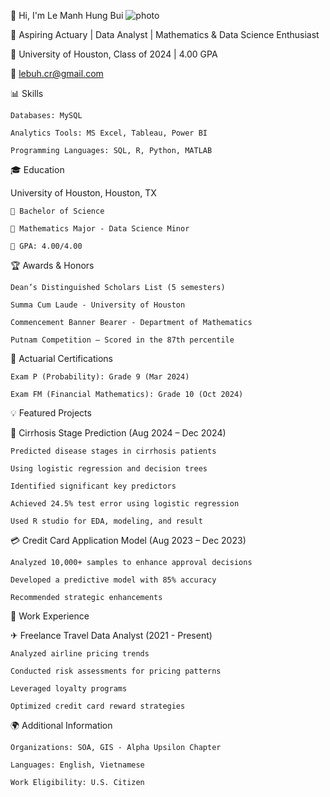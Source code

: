 👋 Hi, I'm Le Manh Hung Bui
![photo](https://github.com/user-attachments/assets/dd34bf3d-ab9e-480a-82cc-f53beb210f81)

  🎯 Aspiring Actuary | Data Analyst | Mathematics & Data Science Enthusiast
  
  📍 University of Houston, Class of 2024 | 4.00 GPA
  
  📧 lebuh.cr@gmail.com
  

📊 Skills


    Databases: MySQL
  
    Analytics Tools: MS Excel, Tableau, Power BI
  
    Programming Languages: SQL, R, Python, MATLAB
  

🎓 Education

  University of Houston, Houston, TX
  
    📌 Bachelor of Science
    
    📌 Mathematics Major - Data Science Minor
    
    📌 GPA: 4.00/4.00
    

🏆 Awards & Honors

    Dean’s Distinguished Scholars List (5 semesters)
  
    Summa Cum Laude - University of Houston
  
    Commencement Banner Bearer - Department of Mathematics
  
    Putnam Competition – Scored in the 87th percentile
    

📜 Actuarial Certifications

    Exam P (Probability): Grade 9 (Mar 2024)
  
    Exam FM (Financial Mathematics): Grade 10 (Oct 2024)
  

💡 Featured Projects


  🔬 Cirrhosis Stage Prediction (Aug 2024 – Dec 2024)
  
    Predicted disease stages in cirrhosis patients
    
    Using logistic regression and decision trees
    
    Identified significant key predictors
    
    Achieved 24.5% test error using logistic regression
    
    Used R studio for EDA, modeling, and result
    

  💳 Credit Card Application Model (Aug 2023 – Dec 2023)
  
    Analyzed 10,000+ samples to enhance approval decisions
    
    Developed a predictive model with 85% accuracy
    
    Recommended strategic enhancements
    

💼 Work Experience


  ✈ Freelance Travel Data Analyst (2021 - Present)
  
    Analyzed airline pricing trends
    
    Conducted risk assessments for pricing patterns
    
    Leveraged loyalty programs
    
    Optimized credit card reward strategies
    

🌍 Additional Information

    Organizations: SOA, GIS - Alpha Upsilon Chapter
    
    Languages: English, Vietnamese
    
    Work Eligibility: U.S. Citizen
